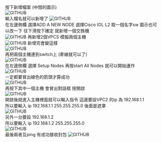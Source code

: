 按下新增檔案  (中間的圖示)  
![GITHUB](https://github.com/timmy10289/cscio/blob/main/pictures/0906/0906-1.png)  
輸入檔名就可以新增了
![GITHUB](https://github.com/timmy10289/cscio/blob/main/pictures/0906/0906-2.png)  
在左邊側欄 選擇ADD A NEW NODE 選擇Cisco IOL L2   取一個名字sw  圖示也可以改一下  往下滑按下確定 就新增一個交換機  
![GITHUB](https://github.com/timmy10289/cscio/blob/main/pictures/0906/0906-3.png) 
再新增2個VPCS 模擬兩個主機  
![GITHUB](https://github.com/timmy10289/cscio/blob/main/pictures/0906/0906-4.png)
新增完會變這樣  
![GITHUB](https://github.com/timmy10289/cscio/blob/main/pictures/0906/0906-5.png)  
再把兩個主機連到switch上  (牽線就可以了)  
![GITHUB](https://github.com/timmy10289/cscio/blob/main/pictures/0906/0906-6.png)  
在左邊側欄 選擇 Setup Nodes 再按start All Nodes 就可以開始運作  
![GITHUB](https://github.com/timmy10289/cscio/blob/main/pictures/0906/0906-7.png)  
一定都要冒出綠色的箭頭才算成功  
![GITHUB](https://github.com/timmy10289/cscio/blob/main/pictures/0906/0906-8.png)  
再按下其中一個主機 會冒出對話框 按開啟  
![GITHUB](https://github.com/timmy10289/cscio/blob/main/pictures/0906/0906-9.png)  
開啟後就進入主機裡面就可以輸入指令 這邊要設VPC2 的ip 為 192.168.1.1  
所以要輸入 ip 192.168.1.1 255.255.255.0    後面是遮罩  
![GITHUB](https://github.com/timmy10289/cscio/blob/main/pictures/0906/0906-10.png)  
另外一台要設 192.168.1.2  
所以要輸入 ip 192.168.1.2 255.255.255.0  
![GITHUB](https://github.com/timmy10289/cscio/blob/main/pictures/0906/0906-11.png)  
最後兩者互ping 有成功接收封包
![GITHUB](https://github.com/timmy10289/cscio/blob/main/pictures/0906/0906-12.png)  
 




